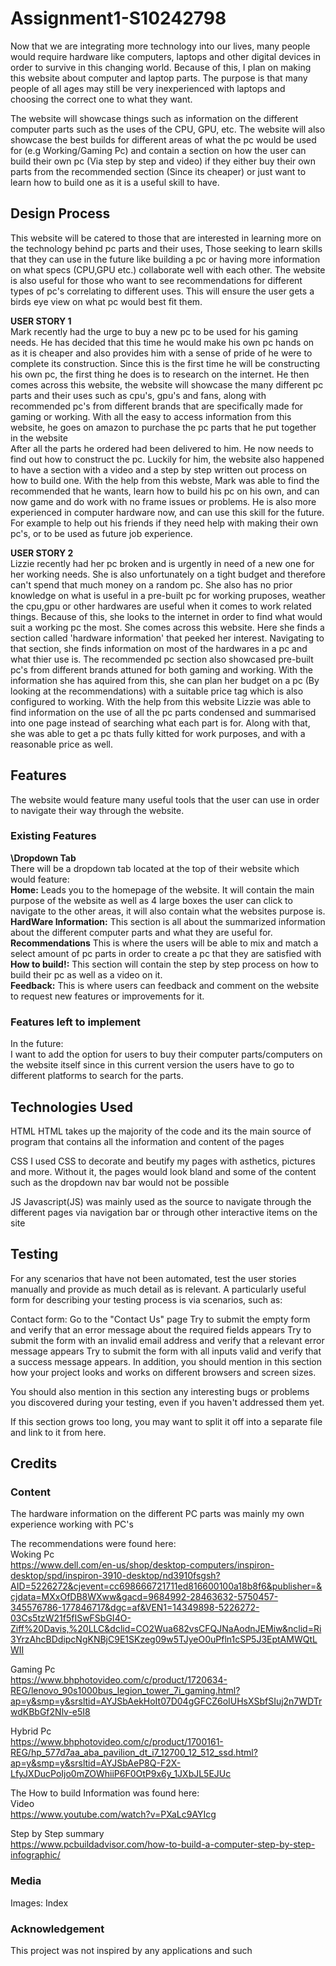 # Assignment1-S10242798
Now that we are integrating more technology into our lives, many people would require hardware like computers, laptops and other digital devices in order to survive in this changing world. Because of this, I plan on making this website about computer and laptop parts. The purpose is that many people of all ages may still be very inexperienced with laptops and choosing the correct one to what they want.

The website will showcase things such as information on the different computer parts such as the uses of the CPU, GPU, etc. The website will also showcase the best builds for different areas of what the pc would be used for (e.g Working/Gaming Pc) and contain a section on how the user can build their own pc (Via step by step and video) if they either buy their own parts from the recommended section (Since its cheaper) or just want to learn how to build one as it is a useful skill to have.



## Design Process
This website will be catered to those that are interested in learning more on the technology behind pc parts and their uses, Those seeking to learn skills that they can use in the future like building a pc or having more information on what specs (CPU,GPU etc.) collaborate well with each other. The website is also useful for those who want to see recommendations for different types of pc's correlating to different uses. This will ensure the user gets a birds eye view on what pc would best fit them.

**USER STORY 1** <br>
Mark recently had the urge to buy a new pc to be used for his gaming needs. He has decided that this time he would make his own pc hands on as it is cheaper and also provides him with a sense of pride of he were to complete its construction. Since this is the first time he will be constructing his own pc, the first thing he does is to research on the internet. He then comes across this website, the website will showcase the many different pc parts and their uses such as cpu's, gpu's and fans, along with recommended pc's from different brands that are specifically made for gaming or working. With all the easy to access information from this website, he goes on amazon to purchase the pc parts that he put together in the website <br>
After all the parts he ordered had been delivered to him. He now needs to find out how to construct the pc. Luckily for him, the website also happened to have a section with a video and a step by step written out process on how to build one. With the help from this webste, Mark was able to find the recommended that he wants, learn how to build his pc on his own, and can now game and do work with no frame issues or problems. He is also more experienced in computer hardware now, and can use this skill for the future. For example to help out his friends if they need help with making their own pc's, or to be used as future job experience.


**USER STORY 2** <br>
Lizzie recently had her pc broken and is urgently in need of a new one for her working needs. She is also unfortunately on a tight budget and therefore can't spend that much money on a random pc. She also has no prior knowledge on what is useful in a pre-built pc for working pruposes, weather the cpu,gpu or other hardwares are useful when it comes to work related things. Because of this, she looks to the internet in order to find what would suit a working pc the most. She comes across this website. Here she finds a section called 'hardware information' that peeked her interest. Navigating to that section, she finds information on most of the hardwares in a pc and what thier use is. The recommended pc section also showcased pre-built pc's from different brands attuned for both gaming and working. With the information she has aquired from this, she can plan her budget on a pc (By looking at the recommendations) with a suitable price tag which is also configured to working. 
With the help from this website Lizzie was able to find information on the use of all the pc parts condensed and summarised into one page instead of searching what each part is for. Along with that, she was able to get a pc thats fully kitted for work purposes, and with a reasonable price as well.


## Features
The website would feature many useful tools that the user can use in order to navigate their way through the website. <br>

### Existing Features
**\\Dropdown Tab** <br>
There will be a dropdown tab located at the top of their website which would feature:<br>
**Home:** Leads you to the homepage of the website. It will contain the main purpose of the website as well as 4 large boxes the user can click to navigate to the other areas, it will also contain what the websites purpose is.<br>
**HardWare Information:** This section is all about the summarized information about the different computer parts and what they are useful for. <br>
**Recommendations** This is where the users will be able to mix and match a select amount of pc parts in order to create a pc that they are satisfied with <br>
**How to build!:** This section will contain the step by step process on how to build their pc as well as a video on it. <br>
**Feedback:** This is where users can feedback and comment on the website to request new features or improvements for it. <br>


### Features left to implement
In the future: <br>
I want to add the option for users to buy their computer parts/computers on the website itself since in this current version the users have to go to different platforms to search for the parts. <br>


## Technologies Used
HTML
HTML takes up the majority of the code and its the main source of program that contains all the information and content of the pages

CSS
I used CSS to decorate and beutify my pages with asthetics, pictures and more. Without it, the pages would look bland and some of the content such as the dropdown nav bar would not be possible

JS
Javascript(JS) was mainly used as the source to navigate through the different pages via navigation bar or through other interactive items on the site

## Testing
For any scenarios that have not been automated, test the user stories manually and provide as much detail as is relevant. A particularly useful form for describing your testing process is via scenarios, such as:

Contact form:
Go to the "Contact Us" page
Try to submit the empty form and verify that an error message about the required fields appears
Try to submit the form with an invalid email address and verify that a relevant error message appears
Try to submit the form with all inputs valid and verify that a success message appears.
In addition, you should mention in this section how your project looks and works on different browsers and screen sizes.

You should also mention in this section any interesting bugs or problems you discovered during your testing, even if you haven't addressed them yet.

If this section grows too long, you may want to split it off into a separate file and link to it from here.

## Credits
### Content
The hardware information on the different PC parts was mainly my own experience working with PC's

The recommendations were found here:<br>
Woking Pc<br>
https://www.dell.com/en-us/shop/desktop-computers/inspiron-desktop/spd/inspiron-3910-desktop/nd3910fsgsh?AID=5226272&cjevent=cc698666721711ed816600100a18b8f6&publisher=&cjdata=MXxOfDB8WXww&gacd=9684992-28463632-5750457-345576786-177846717&dgc=af&VEN1=14349898-5226272-03Cs5tzW21f5fISwFSbGI4O-Ziff%20Davis,%20LLC&dclid=CO2Wua682vsCFQJNaAodnJEMiw&nclid=Ri3YrzAhcBDdipcNgKNBjC9E1SKzeg09w5TJyeO0uPfln1cSP5J3EptAMWQtLWII<br>

Gaming Pc<br>
https://www.bhphotovideo.com/c/product/1720634-REG/lenovo_90s1000bus_legion_tower_7i_gaming.html?ap=y&smp=y&srsltid=AYJSbAekHoIt07D04gGFCZ6oIUHsXSbfSIuj2n7WDTrwdKBbGf2Nlv-e5I8<br>

Hybrid Pc<br>
https://www.bhphotovideo.com/c/product/1700161-REG/hp_577d7aa_aba_pavilion_dt_i7_12700_12_512_ssd.html?ap=y&smp=y&srsltid=AYJSbAeP8Q-F2X-LfyJXDucPoIjo0mZOWhiiP6F0OtP9x6y_1JXbJL5EJUc<br>


The How to build Information was found here:<br>
Video<br>
https://www.youtube.com/watch?v=PXaLc9AYIcg<br>

Step by Step summary<br>
https://www.pcbuildadvisor.com/how-to-build-a-computer-step-by-step-infographic/<br>


### Media
Images: Index<br>



### Acknowledgement
This project was not inspired by any applications and such